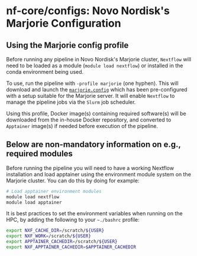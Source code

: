 # nf-core/configs: Novo Nordisk's Marjorie Configuration

## Using the Marjorie config profile

Before running any pipeline in Novo Nordisk's Marjorie cluster, `Nextflow` will need to be loaded as a module
 (`module load nextflow`) or installed in the conda environment being used.

To use, run the pipeline with `-profile marjorie` (one hyphen).
This will download and launch the [`marjorie.config`](../conf/marjorie.config) 
which has been pre-configured with a setup suitable for the Marjorie server.
It will enable `Nextflow` to manage the pipeline jobs via the `Slurm` job scheduler.

Using this profile, Docker image(s) containing required software(s) will be downloaded 
from the in-house Docker repository, and converted to `Apptainer` image(s) if needed before execution of the pipeline.

## Below are non-mandatory information on e.g., required modules

Before running the pipeline you will need to have a working Nextflow installation 
and load apptainer using the environment module system on the Marjorie cluster. You can do this by doing for example:

```bash
# Load apptainer environment modules
module load nextflow
module load apptainer
```

It is best practices to set the environment variables when running on the HPC, 
by adding the following to your `~./bashrc` profile:

```bash
export NXF_CACHE_DIR=/scratch/${USER}
export NXF_WORK=/scratch/${USER}
export APPTAINER_CACHEDIR=/scratch/${USER}
export NXF_APPTAINER_CACHEDIR=$APPTAINER_CACHEDIR
```
